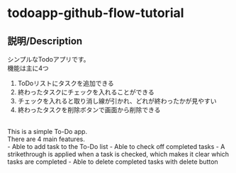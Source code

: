 # todoapp-github-flow-tutorial

## 説明/Description  
シンプルなTodoアプリです。<br>
機能は主に4つ<br>
1. ToDoリストにタスクを追加できる  
2. 終わったタスクにチェックを入れることができる
3. チェックを入れると取り消し線が引かれ、どれが終わったかが見やすい
5. 終わったタスクを削除ボタンで画面から削除できる
<br>
This is a simple To-Do app.<br>
There are 4 main features.<br> 
- Able to add task to the To-Do list  
- Able to check off completed tasks
- A strikethrough is applied when a task is checked, which makes it clear which tasks are completed
- Able to delete completed tasks with delete button  
